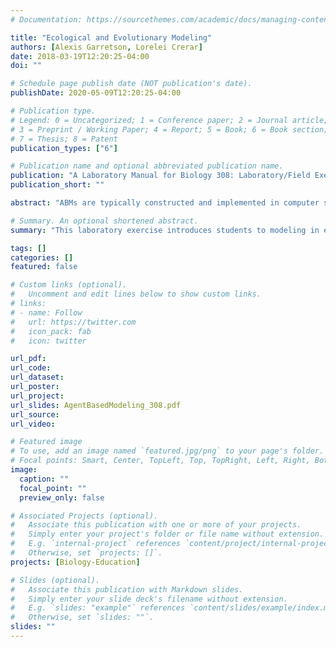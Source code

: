 ```yaml
---
# Documentation: https://sourcethemes.com/academic/docs/managing-content/

title: "Ecological and Evolutionary Modeling"
authors: [Alexis Garretson, Lorelei Crerar]
date: 2018-03-19T12:20:25-04:00
doi: ""

# Schedule page publish date (NOT publication's date).
publishDate: 2020-05-09T12:20:25-04:00

# Publication type.
# Legend: 0 = Uncategorized; 1 = Conference paper; 2 = Journal article;
# 3 = Preprint / Working Paper; 4 = Report; 5 = Book; 6 = Book section;
# 7 = Thesis; 8 = Patent
publication_types: ["6"]

# Publication name and optional abbreviated publication name.
publication: "A Laboratory Manual for Biology 308: Laboratory/Field Exercises in Ecology and Evolution"
publication_short: ""

abstract: "ABMs are typically constructed and implemented in computer simulation environments, and can then be used to test how changes in individual behaviors will affect the overall behavior. One simulation environment is NetLogo: An open source and free multi-agent programmable modeling environment. It was created in 1999, and has been in continuous development ever since. Today we will be using the NetLogo environment to investigate evolution and natural selection using a few of the built-in teaching models."

# Summary. An optional shortened abstract.
summary: "This laboratory exercise introduces students to modeling in ecology and evolution through the agent-based modeling environment NetLogo."

tags: []
categories: []
featured: false

# Custom links (optional).
#   Uncomment and edit lines below to show custom links.
# links:
# - name: Follow
#   url: https://twitter.com
#   icon_pack: fab
#   icon: twitter

url_pdf:
url_code:
url_dataset:
url_poster:
url_project:
url_slides: AgentBasedModeling_308.pdf
url_source:
url_video:

# Featured image
# To use, add an image named `featured.jpg/png` to your page's folder. 
# Focal points: Smart, Center, TopLeft, Top, TopRight, Left, Right, BottomLeft, Bottom, BottomRight.
image:
  caption: ""
  focal_point: ""
  preview_only: false

# Associated Projects (optional).
#   Associate this publication with one or more of your projects.
#   Simply enter your project's folder or file name without extension.
#   E.g. `internal-project` references `content/project/internal-project/index.md`.
#   Otherwise, set `projects: []`.
projects: [Biology-Education]

# Slides (optional).
#   Associate this publication with Markdown slides.
#   Simply enter your slide deck's filename without extension.
#   E.g. `slides: "example"` references `content/slides/example/index.md`.
#   Otherwise, set `slides: ""`.
slides: ""
---
```

